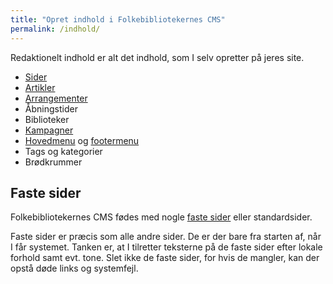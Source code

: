 ```yaml
---
title: "Opret indhold i Folkebibliotekernes CMS"
permalink: /indhold/
---
```


Redaktionelt indhold er alt det indhold, som I selv opretter på jeres site. 

- [Sider](https://danskernesdigitalebibliotek.github.io/folkebibliotekernes_cms_manual/main/indhold/side/)
- [Artikler](https://danskernesdigitalebibliotek.github.io/folkebibliotekernes_cms_manual/main/indhold/artikel/)
- [Arrangementer](https://danskernesdigitalebibliotek.github.io/folkebibliotekernes_cms_manual/main/indhold/arrangement/)
- Åbningstider
- Biblioteker
- [Kampagner](https://danskernesdigitalebibliotek.github.io/folkebibliotekernes_cms_manual/main/indhold/kampagner/)
- [Hovedmenu](https://danskernesdigitalebibliotek.github.io/folkebibliotekernes_cms_manual/main/indhold/hovedmenu/) og [footermenu](https://danskernesdigitalebibliotek.github.io/folkebibliotekernes_cms_manual/main/indhold/footermenu/)
- Tags og kategorier
- Brødkrummer

## Faste sider
Folkebibliotekernes CMS fødes med nogle [faste sider](https://danskernesdigitalebibliotek.github.io/folkebibliotekernes_cms_manual/main/indhold/faste-sider/) eller standardsider. 

Faste sider er præcis som alle andre sider. De er der bare fra starten af, når I får systemet. Tanken er, at I tilretter teksterne på de faste sider efter lokale forhold samt evt. tone.
Slet ikke de faste sider, for hvis de mangler, kan der opstå døde links og systemfejl.

